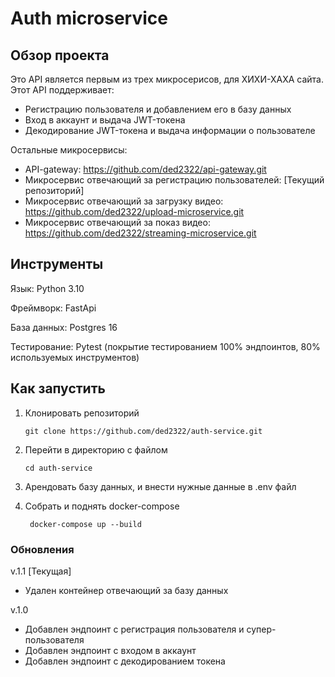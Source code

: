 # Auth microservice 
## Обзор проекта
Это API является первым из трех микросерисов, для ХИХИ-ХАХА сайта.
Этот API поддерживает:
- Регистрацию пользователя и добавлением его в базу данных
- Вход в аккаунт и выдача JWT-токена
- Декодирование JWT-токена и выдача информации о пользователе

Остальные микросервисы:
- API-gateway: https://github.com/ded2322/api-gateway.git
- Микросервис отвечающий за регистрацию пользователей: [Текущий репозиторий]
- Микросервис отвечающий за загрузку видео: https://github.com/ded2322/upload-microservice.git
- Микросервис отвечающий за показ видео: https://github.com/ded2322/streaming-microservice.git


## Инструменты

Язык: Python 3.10

Фреймворк: FastApi

База данных: Postgres 16

Тестирование: Pytest (покрытие тестированием 100% эндпоинтов, 
80% используемых инструментов)

## Как запустить
1. Клонировать репозиторий
    ```text
    git clone https://github.com/ded2322/auth-service.git
    ```

2. Перейти в директорию с файлом
    ```text
    cd auth-service
    ```

3. Арендовать базу данных, и внести нужные данные в .env файл

4. Собрать и поднять docker-compose
    ```text
     docker-compose up --build 
    ```

### Обновления

v.1.1 [Текущая]
- Удален контейнер отвечающий за базу данных

v.1.0 

- Добавлен эндпоинт с регистрация пользователя и супер-пользователя
- Добавлен эндпоинт с входом в аккаунт
- Добавлен эндпоинт с декодированием токена

